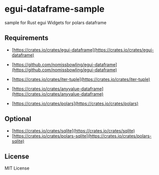egui-dataframe-sample
=====================

sample for Rust egui Widgets for polars dataframe


Requirements
------------

- [https://crates.io/crates/egui-dataframe](https://crates.io/crates/egui-dataframe)
- [https://github.com/nomissbowling/egui-dataframe](https://github.com/nomissbowling/egui-dataframe)

- [https://crates.io/crates/iter-tuple](https://crates.io/crates/iter-tuple)
- [https://crates.io/crates/anyvalue-dataframe](https://crates.io/crates/anyvalue-dataframe)
- [https://crates.io/crates/polars](https://crates.io/crates/polars)


Optional
--------

- [https://crates.io/crates/sqlite](https://crates.io/crates/sqlite)
- [https://crates.io/crates/polars-sqlite](https://crates.io/crates/polars-sqlite)


License
-------

MIT License
